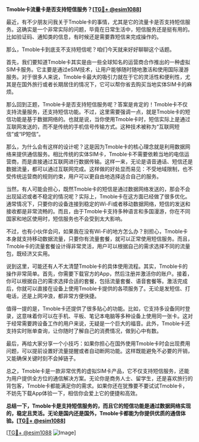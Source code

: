 **Tmoble卡流量卡是否支持短信服务？[[TG💪+ @esim1088](https://t.me/s/esim1088)]**

最近，有不少朋友问我关于Tmoble卡的事情，尤其是它的流量卡是否支持短信服务。这确实是一个非常实际的问题，毕竟在日常生活中，短信服务还是挺有用的。比如验证码、通知类的信息，有时候还是需要靠短信来完成操作的。

那么，Tmoble卡到底支不支持短信呢？咱们今天就来好好聊聊这个话题。

首先，我们要知道Tmoble卡其实是由一些全球知名的运营商合作推出的一种虚拟SIM卡服务。它主要是通过eSIM技术，让用户能够随时随地激活和使用国际漫游服务。对于很多人来说，Tmoble卡最大的吸引力就在于它的灵活性和便利性，尤其是在国外旅行或者长期居住的情况下，它可以帮你省去购买当地实体SIM卡的麻烦。

那么回到正题，Tmoble卡是否支持短信服务呢？答案是肯定的！Tmoble卡不仅支持流量服务，还支持短信功能。不过，这里需要强调一点，就是Tmoble卡的短信功能是基于数据网络的。也就是说，当你使用Tmoble卡时，短信实际上是通过互联网发送的，而不是传统的手机信号传输方式。这种技术被称为“互联网短信”或“IP短信”。

那么，为什么会有这样的设计呢？这是因为Tmoble卡的核心理念就是利用数据网络来提供通信服务。相比传统的实体SIM卡，Tmoble卡不需要依赖当地的电信运营商，而是直接通过互联网进行数据传输。这样一来，无论是语音通话、短信还是数据流量，都可以通过互联网完成。这样做的好处显而易见：不受地域限制，也不受传统运营商的规则约束，用户可以更自由地选择适合自己的服务。

当然，有人可能会担心，既然Tmoble卡的短信是通过数据网络发送的，那会不会出现延迟或者不稳定的情况呢？实际上，Tmoble卡在这方面已经做了很多优化。通常情况下，只要你的设备连接到稳定的Wi-Fi或者移动数据网络，短信的发送和接收都是非常流畅的。而且，由于Tmoble卡支持多种语言和多国漫游，你在不同国家和地区使用时，短信服务也不会受到太大影响。

不过，也有小伙伴会问，如果我在没有Wi-Fi的地方怎么办？别担心，Tmoble卡本身就支持移动数据流量，只要你有流量套餐，就可以正常使用短信服务。而且，Tmoble卡的流量套餐设计得非常灵活，用户可以根据自己的需求选择不同的流量包，既经济又实用。

说到这里，可能还有人不太清楚Tmoble卡的具体使用流程。其实，Tmoble卡的操作非常简单。首先，你需要下载官方的App，然后注册并激活你的账户。接着，你可以根据自己的需求选择合适的套餐，包括流量套餐、语音套餐等。激活完成后，你就可以直接在设备上使用Tmoble卡提供的各项服务了。无论是发短信、打电话，还是上网冲浪，都非常方便快捷。

值得一提的是，Tmoble卡还提供了很多贴心的功能。比如，它支持多设备同时登录，这意味着你可以在手机、平板、笔记本电脑等多种设备上使用同一张卡。这对于经常需要跨设备工作的用户来说，无疑是一个巨大的福音。此外，Tmoble卡还支持实时账单查询，让你随时了解自己的消费情况，做到心中有数。

最后，再给大家分享一个小技巧：如果你担心在国外使用Tmoble卡时会出现费用问题，可以提前设置好流量提醒或者自动断网功能。这样既能避免不必要的开销，又能确保关键时刻不会掉链子。

总之，Tmoble卡是一款非常优秀的虚拟SIM卡产品，它不仅支持短信服务，还能为用户提供全方位的通信解决方案。无论你是商务人士、留学生，还是喜欢旅行的背包客，Tmoble卡都能满足你的需求。如果你还在犹豫要不要试试Tmoble卡，不妨先下载App体验一下，相信你会爱上它的便捷和高效。

**总结一下，Tmoble卡是支持短信服务的，而且它的短信功能是通过数据网络实现的，稳定且灵活。无论是国内还是国外，Tmoble卡都能为你提供优质的通信体验。[[TG💪+ @esim1088](https://t.me/s/esim1088)]**

[[TG💪+ @esim1088](https://t.me/s/esim1088) ![Image](https://i.postimg.cc/4NQfJmqS/Snipaste-2025-05-13-00-14-12.png)]